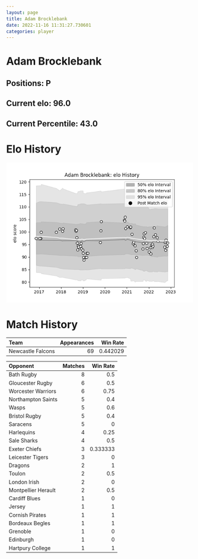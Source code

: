 ```yaml
---  
layout: page  
title: Adam Brocklebank  
date: 2022-11-16 11:31:27.730601  
categories: player  
---
```

# Adam Brocklebank

## Positions: P

## Current elo: 96.0

## Current Percentile: 43.0

# Elo History


![elo history](history_AdamBrocklebank.png)
# Match History


| Team              |   Appearances |   Win Rate |
|:------------------|--------------:|-----------:|
| Newcastle Falcons |            69 |   0.442029 |

| Opponent            |   Matches |   Win Rate |
|:--------------------|----------:|-----------:|
| Bath Rugby          |         8 |   0.5      |
| Gloucester Rugby    |         6 |   0.5      |
| Worcester Warriors  |         6 |   0.75     |
| Northampton Saints  |         5 |   0.4      |
| Wasps               |         5 |   0.6      |
| Bristol Rugby       |         5 |   0.4      |
| Saracens            |         5 |   0        |
| Harlequins          |         4 |   0.25     |
| Sale Sharks         |         4 |   0.5      |
| Exeter Chiefs       |         3 |   0.333333 |
| Leicester Tigers    |         3 |   0        |
| Dragons             |         2 |   1        |
| Toulon              |         2 |   0.5      |
| London Irish        |         2 |   0        |
| Montpellier Herault |         2 |   0.5      |
| Cardiff Blues       |         1 |   0        |
| Jersey              |         1 |   1        |
| Cornish Pirates     |         1 |   1        |
| Bordeaux Begles     |         1 |   1        |
| Grenoble            |         1 |   0        |
| Edinburgh           |         1 |   0        |
| Hartpury College    |         1 |   1        |